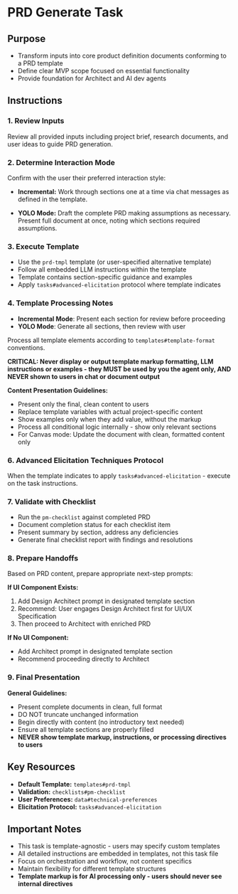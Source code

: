 # PRD Generate Task

## Purpose

- Transform inputs into core product definition documents conforming to a PRD template
- Define clear MVP scope focused on essential functionality
- Provide foundation for Architect and AI dev agents

## Instructions

### 1. Review Inputs

Review all provided inputs including project brief, research documents, and user ideas to guide PRD generation.

### 2. Determine Interaction Mode

Confirm with the user their preferred interaction style:

- **Incremental:** Work through sections one at a time via chat messages as defined in the template.

- **YOLO Mode:** Draft the complete PRD making assumptions as necessary. Present full document at once, noting which sections required assumptions.

### 3. Execute Template

- Use the `prd-tmpl` template (or user-specified alternative template)
- Follow all embedded LLM instructions within the template
- Template contains section-specific guidance and examples
- Apply `tasks#advanced-elicitation` protocol where template indicates

### 4. Template Processing Notes

- **Incremental Mode**: Present each section for review before proceeding
- **YOLO Mode**: Generate all sections, then review with user

Process all template elements according to `templates#template-format` conventions.

**CRITICAL: Never display or output template markup formatting, LLM instructions or examples - they MUST be used by you the agent only, AND NEVER shown to users in chat or document output**

**Content Presentation Guidelines:**

- Present only the final, clean content to users
- Replace template variables with actual project-specific content
- Show examples only when they add value, without the markup
- Process all conditional logic internally - show only relevant sections
- For Canvas mode: Update the document with clean, formatted content only

### 6. Advanced Elicitation Techniques Protocol

When the template indicates to apply `tasks#advanced-elicitation` - execute on the task instructions.

### 7. Validate with Checklist

- Run the `pm-checklist` against completed PRD
- Document completion status for each checklist item
- Present summary by section, address any deficiencies
- Generate final checklist report with findings and resolutions

### 8. Prepare Handoffs

Based on PRD content, prepare appropriate next-step prompts:

**If UI Component Exists:**

1. Add Design Architect prompt in designated template section
2. Recommend: User engages Design Architect first for UI/UX Specification
3. Then proceed to Architect with enriched PRD

**If No UI Component:**

- Add Architect prompt in designated template section
- Recommend proceeding directly to Architect

### 9. Final Presentation

**General Guidelines:**

- Present complete documents in clean, full format
- DO NOT truncate unchanged information
- Begin directly with content (no introductory text needed)
- Ensure all template sections are properly filled
- **NEVER show template markup, instructions, or processing directives to users**

## Key Resources

- **Default Template:** `templates#prd-tmpl`
- **Validation:** `checklists#pm-checklist`
- **User Preferences:** `data#technical-preferences`
- **Elicitation Protocol:** `tasks#advanced-elicitation`

## Important Notes

- This task is template-agnostic - users may specify custom templates
- All detailed instructions are embedded in templates, not this task file
- Focus on orchestration and workflow, not content specifics
- Maintain flexibility for different template structures
- **Template markup is for AI processing only - users should never see internal directives**
